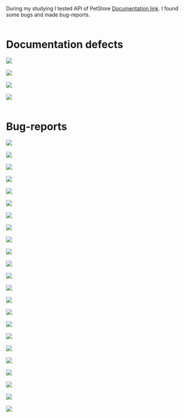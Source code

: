 During my studying I tested API of PetStore [Documentation link](https://petstore.swagger.io). I found some bugs and made bug-reports. 
<br>
<br>

# Documentation defects
<div><img src="Documentation defects/TPBKS-12.png"/></div><br>
<div><img src="Documentation defects/TPBKS-19.png"/></div><br>
<div><img src="Documentation defects/TPBKS-28.png"/></div><br>
<div><img src="Documentation defects/TPBKS-29.png"/></div><br>


# Bug-reports
<div><img src="Bug-reports/TPBKS-1.png"/></div><br>
<div><img src="Bug-reports/TPBKS-2.png"/></div><br>
<div><img src="Bug-reports/TPBKS-3.png"/></div><br>
<div><img src="Bug-reports/TPBKS-4.png"/></div><br>
<div><img src="Bug-reports/TPBKS-5.png"/></div><br>
<div><img src="Bug-reports/TPBKS-6.png"/></div><br>
<div><img src="Bug-reports/TPBKS-7.png"/></div><br>
<div><img src="Bug-reports/TPBKS-8.png"/></div><br>
<div><img src="Bug-reports/TPBKS-9.png"/></div><br>
<div><img src="Bug-reports/TPBKS-10.png"/></div><br>
<div><img src="Bug-reports/TPBKS-11.png"/></div><br>
<div><img src="Bug-reports/TPBKS-13.png"/></div><br>
<div><img src="Bug-reports/TPBKS-14.png"/></div><br>
<div><img src="Bug-reports/TPBKS-15.png"/></div><br>
<div><img src="Bug-reports/TPBKS-16.png"/></div><br>
<div><img src="Bug-reports/TPBKS-17.png"/></div><br>
<div><img src="Bug-reports/TPBKS-18.png"/></div><br>
<div><img src="Bug-reports/TPBKS-20.png"/></div><br>
<div><img src="Bug-reports/TPBKS-21.png"/></div><br>
<div><img src="Bug-reports/TPBKS-23.png"/></div><br>
<div><img src="Bug-reports/TPBKS-24.png"/></div><br>
<div><img src="Bug-reports/TPBKS-25.png"/></div><br>
<div><img src="Bug-reports/TPBKS-26.png"/></div><br>
